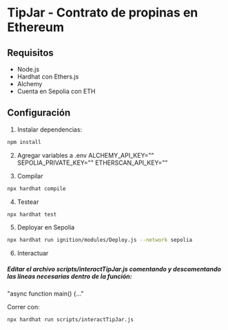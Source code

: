 # TipJar - Contrato de propinas en Ethereum

## Requisitos

- Node.js
- Hardhat con Ethers.js
- Alchemy
- Cuenta en Sepolia con ETH

## Configuración

1. Instalar dependencias:

```bash
npm install
```

2. Agregar variables a .env ALCHEMY_API_KEY="" SEPOLIA_PRIVATE_KEY=""
   ETHERSCAN_API_KEY=""

3. Compilar

```bash
npx hardhat compile
```

4. Testear

```bash
npx hardhat test
```

5. Deployar en Sepolia

```bash
npx hardhat run ignition/modules/Deploy.js --network sepolia
```

6. Interactuar

##### Editar el archivo scripts/interactTipJar.js comentando y descomentando las líneas necesarias dentro de la función:

"async function main() {..."

Correr con:

```bash
npx hardhat run scripts/interactTipJar.js
```
